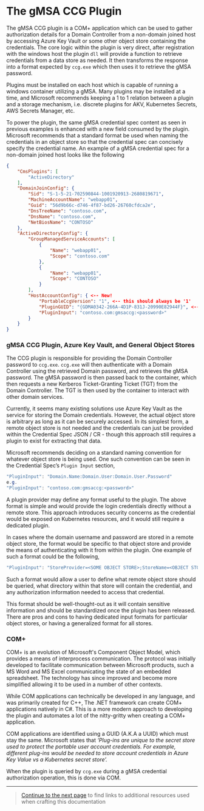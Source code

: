 # The gMSA CCG Plugin

The gMSA CCG plugin is a COM+ application which can be used to gather authorization details for a Domain Controller from
a non-domain joined host by accessing Azure Key Vault or some other object store containing the credentials. The core
logic within the plugin is very direct, after registration with the windows host the plugin `dll` will provide a
function to retrieve credentials from a data store as needed. It then transforms the response into a format expected by
`ccg.exe` which then uses it to retrieve the gMSA password. 

Plugins must be installed on each host which is capable of running a windows container utilizing a gMSA. Many plugins
may be installed at a time, and Microsoft recommends keeping a 1 to 1 relation between a plugin and a storage mechanism,
i.e. discrete plugins for AKV, Kubernetes Secrets, AWS Secrets Manager, etc. 

To power the plugin, the same gMSA credential spec content as seen in previous examples is enhanced with a new field
consumed by the plugin. Microsoft recommends that a standard format be used when naming the credentials in an object
store so that the credential spec can concisely specify the credential name. An example of a gMSA credential spec for a
non-domain joined host looks like the following 

```json
{
    "CmsPlugins": [
        "ActiveDirectory"
    ],
    "DomainJoinConfig": {
        "Sid": "S-1-5-21-702590844-1001920913-2680819671",
        "MachineAccountName": "webapp01",
        "Guid": "56d9b66c-d746-4f87-bd26-26760cfdca2e",
        "DnsTreeName": "contoso.com",
        "DnsName": "contoso.com",
        "NetBiosName": "CONTOSO"
    },
    "ActiveDirectoryConfig": {
        "GroupManagedServiceAccounts": [
            {
                "Name": "webapp01",
                "Scope": "contoso.com"
            },
            {
                "Name": "webapp01",
                "Scope": "CONTOSO"
            }
        ],
        "HostAccountConfig": { <-- New!
            "PortableCcgVersion": "1", <-- this should always be '1'
            "PluginGUID": "{GDMA0342-266A-4D1P-831J-20990E82944F}", <-- must equal GUID inside the plugin source code, used by CCG to call specific plugins
            "PluginInput": "contoso.com:gmsaccg:<password>" 
        }
    }
}
```

### gMSA CCG Plugin, Azure Key Vault, and General Object Stores

The CCG plugin is responsible for providing the Domain Controller password to `ccg.exe`. `ccg.exe` will then
authenticate with a Domain Controller using the retrieved Domain password, and retrieves the gMSA password. The gMSA
password is then passed back to the container, which then requests a new Kerberos Ticket-Granting Ticket (TGT) from the
Domain Controller. The TGT is then used by the container to interact with other domain services.

Currently, it seems many existing solutions use Azure Key Vault as the service for storing the Domain credentials.
However, the actual object store is arbitrary as long as it can be securely accessed. In its simplest form, a remote
object store is not needed and the credentials can just be provided within the Credential Spec JSON / CR - though this
approach still requires a plugin to exist for extracting that data. 

Microsoft recommends deciding on a standard naming convention for whatever object store is being used. One such
convention can be seen in the Credential Spec’s `Plugin Input` section, 

```powershell
"PluginInput": "Domain.Name:Domain.User:Domain.User.Password"
e.g. 
"PluginInput": "contoso.com:gmsaccg:<password>" 
```

A plugin provider may define any format useful to the plugin. The above format is simple and would provide the login
credentials directly without a remote store. This approach introduces security concerns as the credential would be
exposed on Kubernetes resources, and it would still require a dedicated plugin.

In cases where the domain username and password are stored in a remote object store, the format would be specific to
that object store and provide the means of authenticating with it from within the plugin. One example of such a format
could be the following,

```powershell
"PluginInput": "StoreProvider=<SOME OBJECT STORE>;StoreName=<OBJECT STORE NAME>;clientId=<CLIENT ID>;SecretName=<SECRET NAME>"
```

Such a format would allow a user to define what remote object store should be queried, what directory within that store
will contain the credential, and any authorization information needed to access that credential. 

This format should be well-thought-out as it will contain sensitive information and should be standardized once the
plugin has been released. There are pros and cons to having dedicated input formats for particular object stores, or
having a generalized format for all stores.

### COM+

COM+ is an evolution of Microsoft's Component Object Model, which provides a means of interprocess communication.
The protocol was initially developed to facilitate communication between Microsoft products, such a MS Word and MS Excel
communicating the state of an embedded spreadsheet. The technology has since improved and become more simplified
allowing it to be used in a number of other contexts. 

While COM applications can technically be developed in any language, and was primarily created for C++, The .NET
framework can create COM+ applications natively in C#. This is a more modern approach to developing the plugin and 
automates a lot of the nitty-gritty when creating a COM+ application.  

COM applications are identified using a GUID (A.K.A a UUID) which must stay the same. Microsoft states that *‘Plug-ins
are unique to the secret store used to protect the portable user account credentials. For example, different plug-ins
would be needed to store account credentials in Azure Key Value vs a Kubernetes secret store’.*  

When the plugin is queried by `ccg.exe` during a gMSA credential authorization operation, this is done via COM.


---

> [Continue to the next page](07-additional-resources.md) to find links to additional resources used when crafting this documentation 